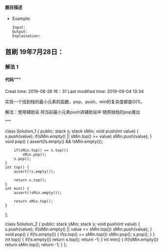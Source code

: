 ## 
#### 题目描述

- Example:
    ```
    Input: 
    Output: 
    Explaination:
    ```  

## 首刷 19年7月28日：
### 解法 1
#### 代码"""
Creat time: 2019-08-26 16：31
Last modified time: 2019-09-04 13:34

实现一个找到栈的最小元素的函数，pop、push、min的复杂度都是O(1)。

解法：使用辅助站 将当前最小元素push进辅助站中 随原始栈的pop推出

"""

class Solution_1 {
public:
    stack<int> s;
    stack<int> sMin;
    void push(int value) {
        s.push(value);
        if(sMin.empty() || sMin.top() >= value)
            sMin.push(value);
    }
    void pop() {
        assert(!s.empty() && !sMin.empty());

        if(sMin.top() == s.top())
            sMin.pop();
        s.pop();
    }
    int top() {
        assert(!s.empty());

        return s.top();
    }
    int min() {
        assert(!sMin.empty());
        
        return sMin.top();
    }
};


class Solution_2 {
public:
    stack<int> sMin;
    stack<int> s;
    void push(int value) {
        s.push(value);
        if(sMin.empty() || value <= sMin.top())
            sMin.push(value);
    }
    void pop() {
        if(!s.empty()) {
            if(s.top() == sMin.top())
                sMin.pop();
            s.pop();
        }
    }
    int top() {
        if(!s.empty())
            return s.top();
        return -1;
    }
    int min() {
        if(!sMin.empty())
            return sMin.top();
        return -1;
    }
};